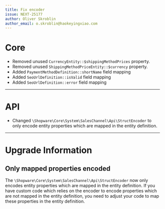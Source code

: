```yaml
---
title: Fix encoder
issue: NEXT-25177
author: Oliver Skroblin
author_email: o.skroblin@haokeyingxiao.com
---
```

# Core
* Removed unused `CurrencyEntity::$shippingMethodPrices` property.
* Removed unused `ShippingMethodPriceEntity::$currency` property.
* Added `PaymentMethodDefinition::shortName` field mapping
* Added `SeoUrlDefinition::isValid` field mapping
* Added `SeoUrlDefinition::error` field mapping

___
# API
* Changed `\Shopware\Core\System\SalesChannel\Api\StructEncoder` to only encode entity properties which are mapped in the entity definition.

___
# Upgrade Information
## Only mapped properties encoded
The `\Shopware\Core\System\SalesChannel\Api\StructEncoder` now only encodes entity properties which are mapped in the entity definition.  If you have custom code which relies on the encoder to encode properties which are not mapped in the entity definition, you need to adjust your code to map these properties in the entity definition.

